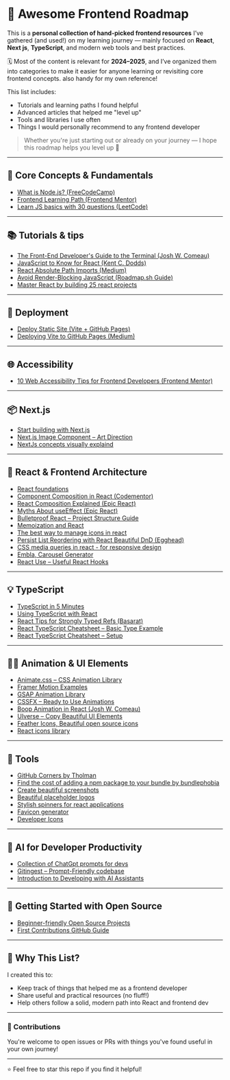# 🌟 Awesome Frontend Roadmap

This is a **personal collection of hand-picked frontend resources** I’ve gathered (and used!) on my learning journey — mainly focused on **React**, **Next js**, **TypeScript**, and modern web tools and best practices.

🗓️ Most of the content is relevant for **2024–2025**, and I’ve organized them into categories to make it easier for anyone learning or revisiting core frontend concepts. also handy for my own reference!

This list includes:

- Tutorials and learning paths I found helpful
- Advanced articles that helped me "level up"
- Tools and libraries I use often
- Things I would personally recommend to any frontend developer

> Whether you're just starting out or already on your journey — I hope this roadmap helps you level up 🚀

---

## 📖 Core Concepts & Fundamentals

- [What is Node.js? (FreeCodeCamp)](https://www.freecodecamp.org/news/what-is-node-js/)
- [Frontend Learning Path (Frontend Mentor)](https://www.frontendmentor.io/learning-paths/javascript-frameworks-and-libraries-JDWoqQjMyb/steps/669407c885c9917334a0e2a4/article/read)
- [Learn JS basics with 30 questions (LeetCode)](https://leetcode.com/studyplan/30-days-of-javascript/)

---

## 📚 Tutorials & tips

- [The Front-End Developer's Guide to the Terminal (Josh W. Comeau)](https://www.joshwcomeau.com/javascript/terminal-for-js-devs/)
- [JavaScript to Know for React (Kent C. Dodds)](https://kentcdodds.com/blog/javascript-to-know-for-react)
- [React Absolute Path Imports (Medium)](https://medium.com/@pushplaybang/absolutely-dont-use-relative-paths-imports-in-your-vite-react-project-c8593f93bbea)
- [Avoid Render-Blocking JavaScript (Roadmap.sh Guide)](https://roadmap.sh/guides/avoid-render-blocking-javascript-with-async-defer)
- [Master React by building 25 react projects](https://www.youtube.com/watch?si=HdzKOfR9vxvhD-SZ&v=5ZdHfJVAY-s&feature=youtu.be)


---

## 🚀 Deployment

- [Deploy Static Site (Vite + GitHub Pages)](https://vitejs.dev/guide/static-deploy.html#deploying-a-static-site)
- [Deploying Vite to GitHub Pages (Medium)](https://medium.com/@aishwaryaparab1/deploying-vite-deploying-vite-app-to-github-pages-166fff40ffd3)

---

## 🌐 Accessibility

- [10 Web Accessibility Tips for Frontend Developers (Frontend Mentor)](https://www.frontendmentor.io/articles/10-fundamental-web-accessibility-tips-for-frontend-developers-rUurADGxCt)

---

## 📦 Next.js

- [Start building with Next.js](https://nextjs.org/learn)
- [Next.js Image Component – Art Direction](https://nextjs.org/docs/app/api-reference/components/image#art-direction)
- [NextJs concepts visually explaind](https://www.youtube.com/@Delba)

---

## 🧩 React & Frontend Architecture

- [React foundations](https://nextjs.org/learn/react-foundations)
- [Component Composition in React (Codementor)](https://www.codementor.io/@dinerismail/the-power-of-component-composition-in-react-21goassg4m)
- [React Composition Explained (Epic React)](https://www.epicreact.dev/one-react-mistake-thats-slowing-you-down)
- [Myths About useEffect (Epic React)](https://www.epicreact.dev/myths-about-useeffect)
- [Bulletproof React – Project Structure Guide](https://github.com/alan2207/bulletproof-react/blob/master/docs/project-structure.md)
- [Memoization and React](https://www.epicreact.dev/memoization-and-react)
- [The best way to manage icons in react](https://benadam.me/thoughts/react-svg-sprites/)
- [Persist List Reordering with React Beautiful DnD (Egghead)](https://egghead.io/lessons/react-persist-list-reordering-with-react-beautiful-dnd-using-the-ondragend-callback)
- [CSS media queries in react - for responsive design](https://github.com/yocontra/react-responsive)
- [Embla, Carousel Generator](https://www.embla-carousel.com/)
- [React Use – Useful React Hooks](https://github.com/streamich/react-use)

---

## 💡 TypeScript

- [TypeScript in 5 Minutes](https://www.typescriptlang.org/docs/handbook/typescript-in-5-minutes.html)
- [Using TypeScript with React](https://react.dev/learn/typescript)
- [React Tips for Strongly Typed Refs (Basarat)](https://basarat.gitbook.io/typescript/tsx/react#react-tip-strongly-typed-refs)
- [React TypeScript Cheatsheet – Basic Type Example](https://react-typescript-cheatsheet.netlify.app/docs/basic/getting-started/basic_type_example/)
- [React TypeScript Cheatsheet – Setup](https://react-typescript-cheatsheet.netlify.app/docs/basic/setup)

---

## 🧑‍🎨 Animation & UI Elements

- [Animate.css – CSS Animation Library](https://animate.style/)
- [Framer Motion Examples](https://www.framer.com/motion/examples/?utm_source=motion-readme-docs)
- [GSAP Animation Library](https://gsap.com/)
- [CSSFX – Ready to Use Animations](https://cssfx.netlify.app/)
- [Boop Animation in React (Josh W. Comeau)](https://www.joshwcomeau.com/react/boop/)
- [UIverse – Copy Beautiful UI Elements](https://uiverse.io/)
- [Feather Icons, Beautiful open source icons](https://feathericons.com/)
- [React icons library](https://react-icons.github.io/react-icons/)

---

## 🧰 Tools

- [GitHub Corners by Tholman](https://tholman.com/github-corners/)
- [Find the cost of adding a npm package to your bundle by bundlephobia](https://bundlephobia.com/)
- [Create beautiful screenshots](https://postspark.app/screenshot)
- [Beautiful placeholder logos](https://uilogos.co/)
- [Stylish spinners for react applications](https://mhnpd.github.io/react-loader-spinner/docs/components/blocks)
- [Favicon generator](https://realfavicongenerator.net/)
- [Developer Icons](https://xandemon.github.io/developer-icons/icons/All/)

---

## 🤖 AI for Developer Productivity 

- [Collection of ChatGpt prompts for devs](https://github.com/PickleBoxer/dev-chatgpt-prompts?tab=readme-ov-file#ask-for-alternatives)
- [Gitingest – Prompt-Friendly codebase](https://gitingest.com/)
- [Introduction to Developing with AI Assistants](https://www.epicweb.dev/tutorials/ai-assistants/real-world-examples/introduction-to-developing-with-ai-assistants)

---

## 🌱 Getting Started with Open Source

- [Beginner-friendly Open Source Projects](https://frankiefab.hashnode.dev/5-platforms-to-find-beginner-friendly-open-source-projects)
- [First Contributions GitHub Guide](https://frankiefab.hashnode.dev/5-platforms-to-find-beginner-friendly-open-source-projects)


---

## 🧠 Why This List?

I created this to:

- Keep track of things that helped me as a frontend developer
- Share useful and practical resources (no fluff!)
- Help others follow a solid, modern path into React and frontend dev

---

### 🤝 Contributions

You're welcome to open issues or PRs with things you've found useful in your own journey!

---

⭐️ Feel free to star this repo if you find it helpful!
